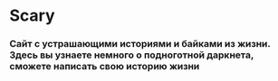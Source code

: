 # Scary

### Сайт с устрашающими историями и байками из жизни. Здесь вы узнаете немного о подноготной даркнета, сможете написать свою историю жизни

